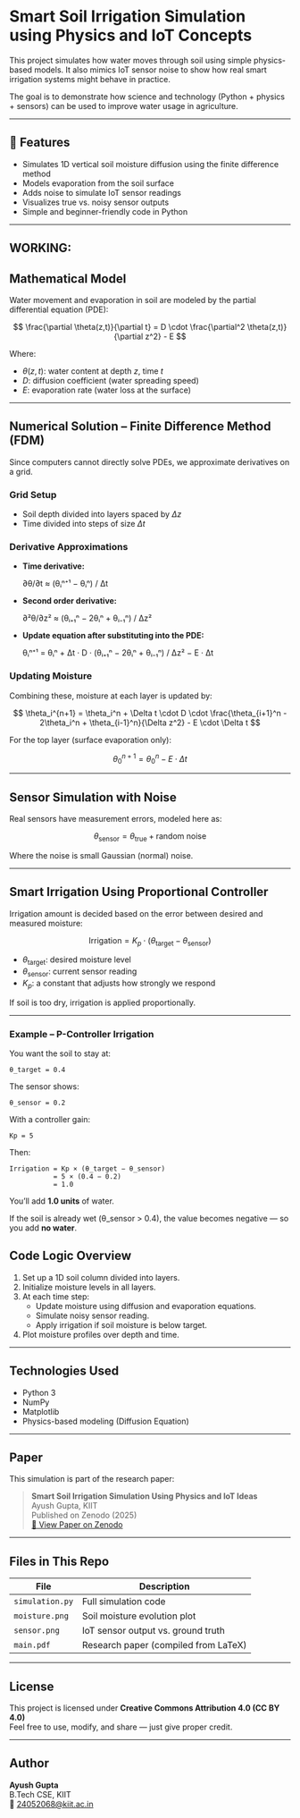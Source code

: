#  Smart Soil Irrigation Simulation using Physics and IoT Concepts

This project simulates how water moves through soil using simple physics-based models. It also mimics IoT sensor noise to show how real smart irrigation systems might behave in practice.

The goal is to demonstrate how science and technology (Python + physics + sensors) can be used to improve water usage in agriculture.

---

## 📌 Features

- Simulates 1D vertical soil moisture diffusion using the finite difference method
- Models evaporation from the soil surface
- Adds noise to simulate IoT sensor readings
- Visualizes true vs. noisy sensor outputs
- Simple and beginner-friendly code in Python

---

## WORKING:

## Mathematical Model

Water movement and evaporation in soil are modeled by the partial differential equation (PDE):

$$
\frac{\partial \theta(z,t)}{\partial t} = D \cdot \frac{\partial^2 \theta(z,t)}{\partial z^2} - E
$$

Where:

- $\theta(z,t)$: water content at depth $z$, time $t$
- $D$: diffusion coefficient (water spreading speed)
- $E$: evaporation rate (water loss at the surface)

---

## Numerical Solution – Finite Difference Method (FDM)

Since computers cannot directly solve PDEs, we approximate derivatives on a grid.

### Grid Setup

- Soil depth divided into layers spaced by $\Delta z$
- Time divided into steps of size $\Delta t$

### Derivative Approximations

- **Time derivative:**

    ∂θ/∂t ≈ (θᵢⁿ⁺¹ − θᵢⁿ) / Δt

- **Second order derivative:**

    ∂²θ/∂z² ≈ (θᵢ₊₁ⁿ − 2θᵢⁿ + θᵢ₋₁ⁿ) / Δz²

- **Update equation after substituting into the PDE:**

    θᵢⁿ⁺¹ = θᵢⁿ + Δt · D · (θᵢ₊₁ⁿ − 2θᵢⁿ + θᵢ₋₁ⁿ) / Δz² − E · Δt



### Updating Moisture

Combining these, moisture at each layer is updated by:

$$
\theta_i^{n+1} = \theta_i^n + \Delta t \cdot D \cdot \frac{\theta_{i+1}^n - 2\theta_i^n + \theta_{i-1}^n}{\Delta z^2} - E \cdot \Delta t
$$

For the top layer (surface evaporation only):

$$
\theta_0^{n+1} = \theta_0^n - E \cdot \Delta t
$$

---

## Sensor Simulation with Noise

Real sensors have measurement errors, modeled here as:

$$
\theta_{\text{sensor}} = \theta_{\text{true}} + \text{random noise}
$$

Where the noise is small Gaussian (normal) noise.

---

## Smart Irrigation Using Proportional Controller

Irrigation amount is decided based on the error between desired and measured moisture:

$$
\text{Irrigation} = K_p \cdot (\theta_{\text{target}} - \theta_{\text{sensor}})
$$

- $\theta_{\text{target}}$: desired moisture level  
- $\theta_{\text{sensor}}$: current sensor reading  
- $K_p$: a constant that adjusts how strongly we respond

If soil is too dry, irrigation is applied proportionally.

---

###  Example – P-Controller Irrigation

You want the soil to stay at:

    θ_target = 0.4

The sensor shows:

    θ_sensor = 0.2

With a controller gain:

    Kp = 5

Then:

    Irrigation = Kp × (θ_target − θ_sensor)
               = 5 × (0.4 − 0.2)
               = 1.0

 You’ll add **1.0 units** of water.

If the soil is already wet (θ_sensor > 0.4), the value becomes negative — so you add **no water**.


## Code Logic Overview

1. Set up a 1D soil column divided into layers.  
2. Initialize moisture levels in all layers.  
3. At each time step:  
   - Update moisture using diffusion and evaporation equations.  
   - Simulate noisy sensor reading.  
   - Apply irrigation if soil moisture is below target.  
4. Plot moisture profiles over depth and time.

---


##  Technologies Used

- Python 3
- NumPy
- Matplotlib
- Physics-based modeling (Diffusion Equation)

---

##  Paper

This simulation is part of the research paper:

> **Smart Soil Irrigation Simulation Using Physics and IoT Ideas**  
> Ayush Gupta, KIIT  
> Published on Zenodo (2025)  
> [🔗 View Paper on Zenodo](https://doi.org/10.5281/zenodo.15820521)

---

##  Files in This Repo

| File | Description |
|------|-------------|
| `simulation.py` | Full simulation code |
| `moisture.png` | Soil moisture evolution plot |
| `sensor.png` | IoT sensor output vs. ground truth |
| `main.pdf` | Research paper (compiled from LaTeX) |

---

##  License

This project is licensed under **Creative Commons Attribution 4.0 (CC BY 4.0)**  
Feel free to use, modify, and share — just give proper credit.

---

##  Author

**Ayush Gupta**  
B.Tech CSE, KIIT  
📧 24052068@kiit.ac.in  
